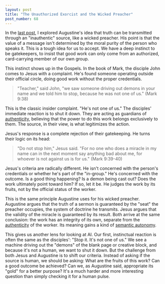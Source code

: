 ```yaml
---
layout: post
title: "The Unauthorized Exorcist and the Wicked Preacher"
post_number: 68
---
```


In the [last post](/post-67), I explored Augustine's idea that truth can be transmitted through an "inauthentic" source, like a wicked preacher. His point is that the value of a message isn't determined by the moral purity of the person who speaks it. This is a tough idea for us to accept. We have a deep instinct to be gatekeepers, to insist that good work can only come from an authorized, card-carrying member of our own group.

This instinct shows up in the Gospels. In the book of Mark, the disciple John comes to Jesus with a complaint. He's found someone operating outside their official circle, doing good work without the proper credentials.

> "Teacher," said John, "we saw someone driving out demons in your name and we told him to stop, because he was not one of us." (Mark 9:38)

This is the classic insider complaint. "He's not one of us." The disciples' immediate reaction is to shut it down. They are acting as guardians of [authenticity](/romantic-kit-authenticity), believing that the power to do this work belongs exclusively to them. The source, in their view, is what legitimizes the action.

Jesus's response is a complete rejection of their gatekeeping. He turns their logic on its head:

> "Do not stop him," Jesus said. "For no one who does a miracle in my name can in the next moment say anything bad about me, for whoever is not against us is for us." (Mark 9:39-40)

Jesus's criteria are radically different. He isn't concerned with the person's credentials or whether he's part of the "in-group." He's concerned with the outcome. Is a good thing happening? Is a demon being cast out? Does the work ultimately point toward him? If so, let it be. He judges the work by its fruits, not by the official status of the worker.

This is the same principle Augustine uses for his wicked preacher. Augustine argues that the truth of a sermon is guaranteed by the "seat" the preacher occupies, the system of doctrine he transmits. Jesus argues that the validity of the miracle is guaranteed by its result. Both arrive at the same conclusion: the work has an integrity of its own, separate from the [authenticity](/romantic-kit-authenticity) of the worker. Its meaning gains a kind of [semantic autonomy](/ai-kit-distanciation).

This gives us another lens for looking at AI. Our first, instinctual reaction is often the same as the disciples': "Stop it. It's not one of us." We see a machine driving out the "demons" of the blank page or creative block, and because it's not a human, we want to shut it down. But the challenge from both Jesus and Augustine is to shift our criteria. Instead of asking if the source is human, we should be asking: What are the fruits of this work? Can a good outcome be achieved? Can we, as Augustine said, appropriate its "gold" for a better purpose? It's a much harder and more interesting question than simply checking it for a human pulse.
